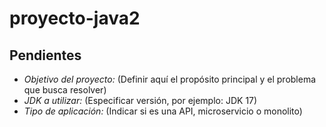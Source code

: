 # proyecto-java2

## Pendientes

- *Objetivo del proyecto:* (Definir aquí el propósito principal y el problema que busca resolver)
- *JDK a utilizar:* (Especificar versión, por ejemplo: JDK 17)
- *Tipo de aplicación:* (Indicar si es una API, microservicio o monolito)
